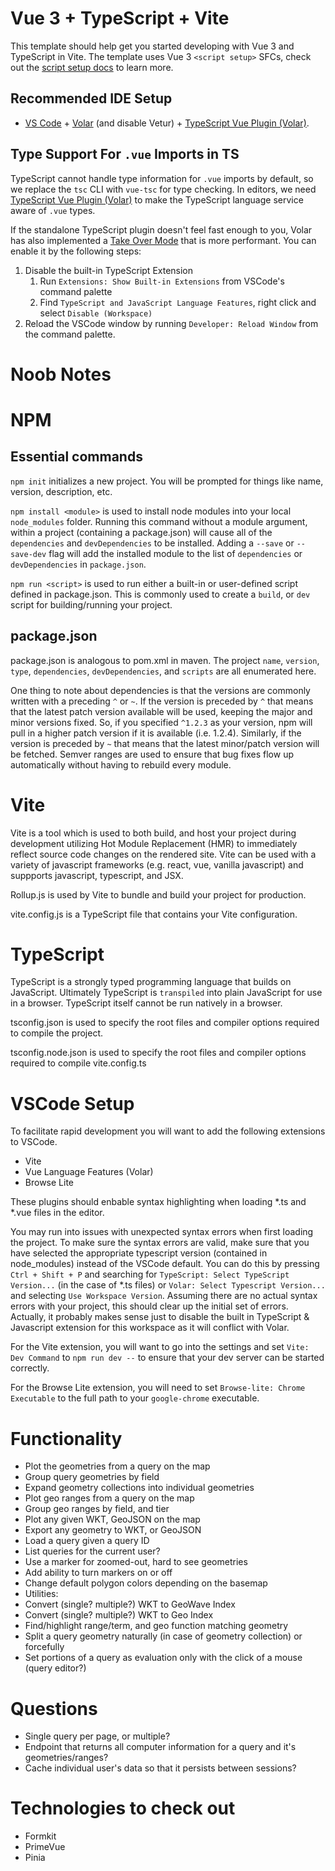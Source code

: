 # Vue 3 + TypeScript + Vite

This template should help get you started developing with Vue 3 and TypeScript in Vite. The template uses Vue 3 `<script setup>` SFCs, check out the [script setup docs](https://v3.vuejs.org/api/sfc-script-setup.html#sfc-script-setup) to learn more.

## Recommended IDE Setup

- [VS Code](https://code.visualstudio.com/) + [Volar](https://marketplace.visualstudio.com/items?itemName=Vue.volar) (and disable Vetur) + [TypeScript Vue Plugin (Volar)](https://marketplace.visualstudio.com/items?itemName=Vue.vscode-typescript-vue-plugin).

## Type Support For `.vue` Imports in TS

TypeScript cannot handle type information for `.vue` imports by default, so we replace the `tsc` CLI with `vue-tsc` for type checking. In editors, we need [TypeScript Vue Plugin (Volar)](https://marketplace.visualstudio.com/items?itemName=Vue.vscode-typescript-vue-plugin) to make the TypeScript language service aware of `.vue` types.

If the standalone TypeScript plugin doesn't feel fast enough to you, Volar has also implemented a [Take Over Mode](https://github.com/johnsoncodehk/volar/discussions/471#discussioncomment-1361669) that is more performant. You can enable it by the following steps:

1. Disable the built-in TypeScript Extension
   1. Run `Extensions: Show Built-in Extensions` from VSCode's command palette
   2. Find `TypeScript and JavaScript Language Features`, right click and select `Disable (Workspace)`
2. Reload the VSCode window by running `Developer: Reload Window` from the command palette.


# Noob Notes

# NPM

## Essential commands

`npm init` initializes a new project.  You will be prompted for things like name, version, description, etc.

`npm install <module>` is used to install node modules into your local `node_modules` folder.  Running this command without a module argument, within a project (containing a package.json) will cause all of the `dependencies` and `devDependencies` to be installed.  Adding a `--save` or `--save-dev` flag will add the installed module to the list of `dependencies` or `devDependencies` in `package.json`.

`npm run <script>` is used to run either a built-in or user-defined script defined in package.json.  This is commonly used to create a `build`, or `dev` script for building/running your project.

## package.json

package.json is analogous to pom.xml in maven.  The project `name`, `version`, `type`, `dependencies`, `devDependencies`, and `scripts` are all enumerated here.  

One thing to note about dependencies is that the versions are commonly written with a preceding `^` or `~`.  If the version is preceded by `^` that means that the latest patch version available will be used, keeping the major and minor versions fixed.  So, if you specified `^1.2.3` as your version, npm will pull in a higher patch version if it is available (i.e. 1.2.4).  Similarly, if the version is preceded by `~` that means that the latest minor/patch version will be fetched.  Semver ranges are used to ensure that bug fixes flow up automatically without having to rebuild every module.

# Vite

Vite is a tool which is used to both build, and host your project during development utilizing Hot Module Replacement (HMR) to immediately reflect source code changes on the rendered site.  Vite can be used with a variety of javascript frameworks (e.g. react, vue, vanilla javascript) and suppports javascript, typescript, and JSX.

Rollup.js is used by Vite to bundle and build your project for production.  

vite.config.js is a TypeScript file that contains your Vite configuration.  

# TypeScript

TypeScript is a strongly typed programming language that builds on JavaScript.  Ultimately TypeScript is `transpiled` into plain JavaScript for use in a browser.  TypeScript itself cannot be run natively in a browser.

tsconfig.json is used to specify the root files and compiler options required to compile the project.

tsconfig.node.json is used to specify the root files and compiler options required to compile vite.config.ts

# VSCode Setup

To facilitate rapid development you will want to add the following extensions to VSCode.

- Vite
- Vue Language Features (Volar)
- Browse Lite

These plugins should enbable syntax highlighting when loading *.ts and *.vue files in the editor.  

You may run into issues with unexpected syntax errors when first loading the project.  To make sure the syntax errors are valid, make sure that you have selected the appropriate typescript version (contained in node_modules) instead of the VSCode default.  You can do this by pressing `Ctrl + Shift + P` and searching for `TypeScript: Select TypeScript Version...` (in the case of *.ts files) or `Volar: Select Typescript Version...` and selecting `Use Workspace Version`.  Assuming there are no actual syntax errors with your project, this should clear up the initial set of errors.  Actually, it probably makes sense just to disable the built in TypeScript & Javascript extension for this workspace as it will conflict with Volar.

For the Vite extension, you will want to go into the settings and set `Vite: Dev Command` to  `npm run dev --` to ensure that your dev server can be started correctly.

For the Browse Lite extension, you will need to set `Browse-lite: Chrome Executable` to the full path to your `google-chrome` executable.

# Functionality

- Plot the geometries from a query on the map
 - Group query geometries by field
 - Expand geometry collections into individual geometries
- Plot geo ranges from a query on the map
 - Group geo ranges by field, and tier
- Plot any given WKT, GeoJSON on the map
- Export any geometry to WKT, or GeoJSON
- Load a query given a query ID
- List queries for the current user?
- Use a marker for zoomed-out, hard to see geometries
 - Add ability to turn markers on or off
- Change default polygon colors depending on the basemap
- Utilities:
 - Convert (single? multiple?) WKT to GeoWave Index
 - Convert (single? multiple?) WKT to Geo Index
 - Find/highlight range/term, and geo function matching geometry
 - Split a query geometry naturally (in case of geometry collection) or forcefully
 - Set portions of a query as evaluation only with the click of a mouse (query editor?)

# Questions

- Single query per page, or multiple?
- Endpoint that returns all computer information for a query and it's geometries/ranges?
- Cache individual user's data so that it persists between sessions?

# Technologies to check out
- Formkit
- PrimeVue
- Pinia
